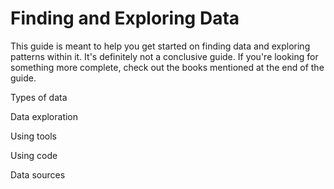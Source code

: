 # Finding and Exploring Data

This guide is meant to help you get started on finding data and exploring patterns within it. It's definitely not a conclusive guide. If you're looking for something more complete, check out the books mentioned at the end of the guide.

Types of data

Data exploration

Using tools

Using code

Data sources